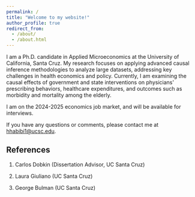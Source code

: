 ```yaml
---
permalink: /
title: "Welcome to my website!"
author_profile: true
redirect_from: 
  - /about/
  - /about.html
---
```




I am a Ph.D. candidate in Applied Microeconomics at the University of California, Santa Cruz. My research focuses on applying advanced causal inference methodologies to analyze large datasets, addressing key challenges in health economics and policy. Currently, I am examining the causal effects of government and state interventions on physicians' prescribing behaviors, healthcare expenditures, and outcomes such as morbidity and mortality among the elderly.

I am on the 2024-2025 economics job market, and will be available for interviews.

If you have any questions or comments, please contact me at [hhabibi1@ucsc.edu](mailto:hhabibi1@ucsc.edu).



## References

1. Carlos Dobkin (Dissertation Advisor, UC Santa Cruz)

2. Laura Giuliano (UC Santa Cruz)

3. George Bulman (UC Santa Cruz)
